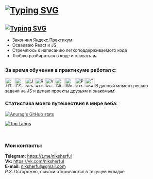 # [![Typing SVG](https://readme-typing-svg.herokuapp.com?font=Fira+Code&duration=3000&pause=4000&width=435&lines=%D0%9F%D1%80%D0%B8%D0%B2%D0%B5%D1%82!+%D0%AF+-+%D0%9D%D0%B8%D0%BA%D0%B8%D1%82%D0%B0)](https://git.io/typing-svg)
## [![Typing SVG](https://readme-typing-svg.herokuapp.com?font=Fira+Code&duration=3000&pause=4000&width=435&lines=%D0%9D%D0%B0%D1%87%D0%B8%D0%BD%D0%B0%D1%8E%D1%89%D0%B8%D0%B9+%D1%84%D1%80%D0%BE%D0%BD%D1%82%D0%B5%D0%BD%D0%B4-%D1%80%D0%B0%D0%B7%D1%80%D0%B0%D0%B1%D0%BE%D1%82%D1%87%D0%B8%D0%BA)](https://git.io/typing-svg)

- Закончил <a href="https://practicum.yandex.ru">Яндекс.Практикум</a>
- Осваиваю React и JS
- Стремлюсь к написанию легкоподдерживаемого кода
- Люблю разбираться в коде и плавать 🏊 

### За время обучения в практикуме работал с:

<img align="left" alt="HTML" width ="30px" src="https://upload.wikimedia.org/wikipedia/commons/thumb/2/21/Devicon-html5-plain-wordmark.svg/1024px-Devicon-html5-plain-wordmark.svg.png">
<img align="left" alt="CSS" width="30px" src="https://cdn-icons-png.flaticon.com/512/732/732190.png">
<img align="left" alt="JavaScript" width="30px" src="https://www.cischool.ru/wp-content/uploads/2021/04/Depositphotos_41138921_l-2015.jpg">
<img align="left" alt="React" width="30px" src="https://magantigroupllc.com/images/tech-logos/react-native.png">
<img align="left" alt="VisualStudioCode" width="30px" src="https://miro.medium.com/max/1200/1*AmHbL-hnvRD6JJGruVu64A.png">
<img align="left" alt="GitHub" width="30px" src="https://cdn-icons-png.flaticon.com/512/25/25231.png">
<img align="left" alt="Webpack" width="30px" src="https://raw.githubusercontent.com/webpack/media/master/logo/icon-square-big.png">
<img align="left" alt="Postman" width="30px" src="https://cdn.worldvectorlogo.com/logos/postman.svg">
<img align="left" alt="TypeScript" width="30px" src="https://upload.wikimedia.org/wikipedia/commons/thumb/4/4c/Typescript_logo_2020.svg/512px-Typescript_logo_2020.svg.png">
<br />
В данный момент решаю задачи на JS и делаю проекты друзьям и знакомым!
<br />

### Статистика моего путешествия в мире веба:

[![Anurag's GitHub stats](https://github-readme-stats.vercel.app/api?username=ShcherbinaNick)](https://github.com/anuraghazra/github-readme-stats)

[![Top Langs](https://github-readme-stats.vercel.app/api/top-langs/?username=ShcherbinaNick&layout=compact)](https://github.com/anuraghazra/github-readme-stats)

<br />

### Мои контакты:

**Telegram:** <a href="https://t.me/niksherful" target="_blank">https://t.me/niksherful</a> <br />
**Vk:** <a href="https://vk.com/niksherful" target="_blank">https://vk.com/niksherful</a> <br />
**E-mail:** niksherful@gmail.com <br />
_P.S._
Осторожно, ссылки открываются в текущей вкладке

